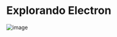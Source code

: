 # Explorando Electron 

![image](https://user-images.githubusercontent.com/66530386/166410876-08510b73-445d-459a-9bb8-0a7274efa555.png)
